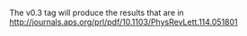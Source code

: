 The v0.3 tag will produce the results that are in http://journals.aps.org/prl/pdf/10.1103/PhysRevLett.114.051801
